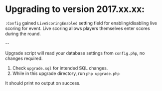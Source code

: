 Upgrading to version 2017.xx.xx:
================================

`:Config` gained `LiveScoringEnabled` setting field for enabling/disabling live scoring for event.
Live scoring allows players themselves enter scores during the round.

--

Upgrade script will read your database settings from `config.php`, no changes required.

1. Check `upgrade.sql` for intended SQL changes.
2. While in this upgrade directory, run `php upgrade.php`

It should print no output on success.
